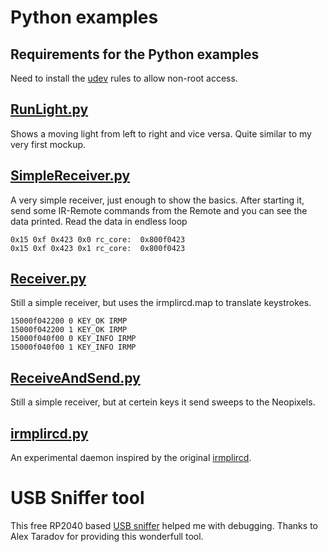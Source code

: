 # Python examples

## Requirements for the Python examples

Need to install the [udev](../../udev/README.md) rules to allow non-root access.


## [RunLight.py](RunLight.py)
Shows a moving light from left to right and vice versa. Quite similar to my very first mockup.


## [SimpleReceiver.py](SimpleReceiver.py)
A very simple receiver, just enough to show the basics.
After starting it, send some IR-Remote commands from the Remote and you can see the data printed.
Read the data in endless loop
```
0x15 0xf 0x423 0x0 rc_core:  0x800f0423
0x15 0xf 0x423 0x1 rc_core:  0x800f0423
```

## [Receiver.py](Receiver.py)
Still a simple receiver, but uses the irmplircd.map to translate keystrokes.

```
15000f042200 0 KEY_OK IRMP
15000f042200 1 KEY_OK IRMP
15000f040f00 0 KEY_INFO IRMP
15000f040f00 1 KEY_INFO IRMP
```

## [ReceiveAndSend.py](ReceiveAndSend.py)
Still a simple receiver, but at certein keys it send sweeps to the Neopixels.

## [irmplircd.py](irmplircd.py)
An experimental daemon inspired by the original [irmplircd](https://github.com/realglotzi/irmplircd).

# USB Sniffer tool
This free RP2040 based [USB sniffer](https://github.com/ataradov/usb-sniffer-lite) helped me with debugging. Thanks to Alex Taradov for providing this wonderfull tool.